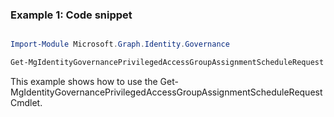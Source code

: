### Example 1: Code snippet

```powershell

Import-Module Microsoft.Graph.Identity.Governance

Get-MgIdentityGovernancePrivilegedAccessGroupAssignmentScheduleRequest -Filter "groupId eq '2b5ed229-4072-478d-9504-a047ebd4b07d' and principalId eq '3cce9d87-3986-4f19-8335-7ed075408ca2'" 

```
This example shows how to use the Get-MgIdentityGovernancePrivilegedAccessGroupAssignmentScheduleRequest Cmdlet.

